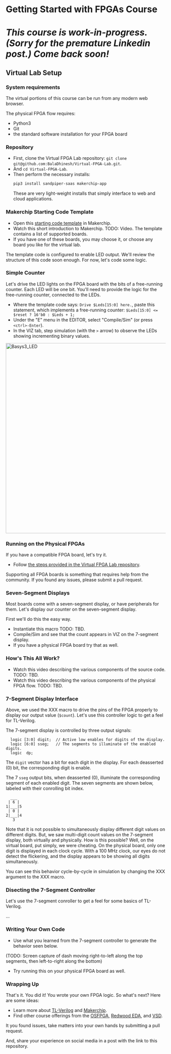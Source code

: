 # Getting Started with FPGAs Course

# _This course is work-in-progress. (Sorry for the premature Linkedin post.) Come back soon!_

## Virtual Lab Setup

### System requirements

The virtual portions of this course can be run from any modern web browser.

The physical FPGA flow requires:
  - Python3
  - Git
  - the standard software installation for your FPGA board

### Repository

  - First, clone the Virtual FPGA Lab repository: `git clone git@github.com:BalaDhinesh/Virtual-FPGA-Lab.git`.
  - And `cd Virtual-FPGA-Lab`.
  - Then perform the necessary installs:
    ```sh
    pip3 install sandpiper-saas makerchip-app
    ```
    These are very light-weight installs that simply interface to web and cloud applications.

### Makerchip Starting Code Template

  - Open this [starting code template](http://www.makerchip.com/sandbox?code_url=https:%2F%2Fraw.githubusercontent.com%2Fos-fpga%2FGettingStartedWithFPGAs%2Fmain%2Fstarting_code.tlv) in Makerchip.
  - Watch this short introduction to Makerchip. TODO: Video.
The template contains a list of supported boards.
  - If you have one of these boards, you may choose it, or choose any board you like for the virtual lab.

The template code is configured to enable LED output.
We'll review the structure of this code soon enough. For now, let's code some logic.

### Simple Counter

Let's drive the LED lights on the FPGA board with the bits of a free-running counter. Each LED will be one bit.
You'll need to provide the logic for the free-running counter, connected to the LEDs.

  - Where the template code says: `Drive $Leds[15:0] here.`, paste this statement, which implements a free-running counter: `$Leds[15:0] <= $reset ? 16'b0 : $Leds + 1;`
  - Under the "E" menu in the EDITOR, select "Compile/Sim" (or press `<ctrl>-Enter`).
  - In the VIZ tab, step simulation (with the `>` arrow) to observe the LEDs showing incrementing binary values.

<img src="https://user-images.githubusercontent.com/64545984/130662713-a4831559-f909-4b1e-856d-6f736de6e4b5.gif" alt="Basys3_LED" width="600">

### Running on the Physical FPGAs

If you have a compatible FPGA board, let's try it.

  - Follow [the steps provided in the Virtual FPGA Lab repository](https://github.com/BalaDhinesh/Virtual-FPGA-Lab/tree/main/fpga#steps-to-run-fpga-setup).

Supporting all FPGA boards is something that requires help from the community. If you found any issues, please submit a pull request.

### Seven-Segment Displays

Most boards come with a seven-segment display, or have peripherals for them. Let's display our counter on the seven-segment display.

First we'll do this the easy way.

  - Instantiate this macro TODO: TBD.
  - Compile/Sim and see that the count appears in VIZ on the 7-segment display.
  - If you have a physical FPGA board try that as well.

### How's This All Work?

  - Watch this video describing the various components of the source code. TODO: TBD.
  - Watch this video describing the various components of the physical FPGA flow. TODO: TBD.

### 7-Segment Display Interface

Above, we used the XXX macro to drive the pins of the FPGA properly to display our output value (`$count`). Let's use this controller logic to get a feel for TL-Verilog.

The 7-segment display is controlled by three output signals:

```
  logic [3:0] digit;  // Active low enables for digits of the display.
  logic [6:0] sseg;   // The segments to illuminate of the enabled digits.
  logic  dp;
```

The `digit` vector has a bit for each digit in the display. For each deasserted (0) bit, the corresponding digit is enable.

The 7 `sseg` output bits, when deasserted (0), illuminate the corresponding segment of each enabled digit. The seven segments are shown below, labeled with their conrolling bit index.

```
  ___
 | 6 |
1|___|5
 | 0 |
2|___|4
   3
```

Note that it is not possible to simultaneously display different digit values on different digits. But, we saw multi-digit count values on the 7-segment display, both virtually and physically. How is this possible? Well, on the virtual board, put simply, we were cheating. On the physical board, only one digit is displayed in each clock cycle. With a 100 MHz clock, our eyes do not detect the flickering, and the display appears to be showing all digits simultaneously.

You can see this behavior cycle-by-cycle in simulation by changing the XXX argument to the XXX macro.

### Disecting the 7-Segment Controller

Let's use the 7-segment conroller to get a feel for some basics of TL-Verilog.

...

### Writing Your Own Code

  - Use what you learned from the 7-segment controller to generate the behavior seen below.
  
  (TODO: Screen capture of dash moving right-to-left along the top segments, then left-to-right along the bottom)

  - Try running this on your physical FPGA board as well.

### Wrapping Up

That's it. You did it! You wrote your own FPGA logic. So what's next? Here are some ideas:

  - Learn more about [TL-Verilog](https://redwoodeda.com/tl-verilog) and [Makerchip](https://makerchip.com).
  - Find other course offerings from the [OSFPGA](https://osfpga.org), [Redwood EDA](https://www.redwoodeda.com/publications), and [VSD](https://www.vlsisystemdesign.com/).

It you found issues, take matters into your own hands by submitting a pull request.

And, share your experience on social media in a post with the link to this repository.
